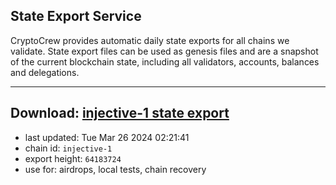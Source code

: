 ## State Export Service
CryptoCrew provides automatic daily state exports for all chains we validate. State export files can be used as genesis files and are a snapshot of the current blockchain state, including all validators, accounts, balances and delegations.

---
**Download: [injective-1 state export](https://dl-eu2.ccvalidators.com/SERVICE/injective/injective-1_export_64183724.json)**
---

- last updated: Tue Mar 26 2024 02:21:41
- chain id: `injective-1`
- export height: `64183724`
- use for: airdrops, local tests, chain recovery
